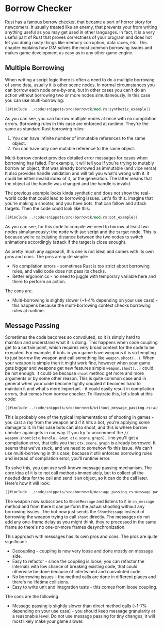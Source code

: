 # Borrow Checker

Rust has a [famous borrow checker](https://doc.rust-lang.org/book/ch04-01-what-is-ownership.html), that became a 
sort of horror story for newcomers. It usually treated like an enemy, that prevents your from writing anything 
useful as you may get used in other languages. In fact, it is a very useful part of Rust that proves correctness
of your program and does not let you doing nasty things like memory corruption, data races, etc. This chapter 
explains how I3M solves the most common borrowing issues and makes game development as easy as in any other 
game engine.

## Multiple Borrowing

When writing a script logic there is often a need to do a multiple borrowing of some data, usually it is other scene
nodes. In normal circumstances you can borrow each node one-by-one, but in other cases you can't do an action 
without borrowing two or more nodes simultaneously. In this case you can use multi-borrowing:

```rust
{{#include ../code/snippets/src/borrowck/mod.rs:synthetic_example}}
```

As you can see, you can borrow multiple nodes at once with no compilation errors. Borrowing rules in this case
are enforced at runtime. They're the same as standard Rust borrowing rules:

1) You can have infinite number of immutable references to the same object.
2) You can have only one mutable reference to the same object.

Multi-borrow context provides detailed error messages for cases when borrowing has failed. For example, it will 
tell you if you're trying to mutably borrow an object, that was already borrowed as immutable (and vice versa).
It also provides handle validation and will tell you what's wrong with it. It could be either invalid index of it,
or the generation. The latter means that the object at the handle was changed and the handle is invalid.

The previous example looks kinda synthetic and does not show the real-world code that could lead to borrowing 
issues. Let's fix this. Imagine that you're making a shooter, and you have bots, that can follow and attack 
targets. Then the code could look like this: 

```rust
{{#include ../code/snippets/src/borrowck/mod.rs:bot_example}}
```

As you can see, for this code to compile we need to borrow at least two nodes simultaneously: the node with `Bot`
script and the `target` node. This is because we're calculating distance between the two nodes to switch 
animations accordingly (attack if the target is close enough).

As pretty much any approach, this one is not ideal and comes with its own pros and cons. The pros are quite 
simple:

- No compilation errors - sometimes Rust is too strict about borrowing rules, and valid code does not pass its
checks.
- Better ergonomics - no need to juggle with temporary variable here and there to perform an action.

The cons are:

- Multi-borrowing is slightly slower (~1-4% depending on your use case) - this happens because the 
multi-borrowing context checks borrowing rules at runtime.


## Message Passing

Sometimes the code becomes so convoluted, so it is simply hard to maintain and understand what it is doing. 
This happens when code coupling get to a certain point, which requires very broad context for the code to
be executed. For example, if bots in your game have weapons it is so tempting to just borrow the weapon 
and call something like `weapon.shoot(..)`. When your weapon is simple then it might work fine, however when 
your game gets bigger and weapons get new features simple `weapon.shoot(..)` could be not enough. It could be
because `shoot` method get more and more arguments or by some other reason. This is quite common case and in
general when your code become tightly coupled it becomes hard to maintain it and what's more important - it
could easily result in compilation errors, that comes from borrow checker. To illustrate this, let's look at
this code:

```rust
{{#include ../code/snippets/src/borrowck/without_message_passing.rs:without_message_passing}}
```

This is probably one of the typical implementations of shooting in games - you cast a ray from the weapon
and if it hits a bot, you're applying some damage to it. In this case bots can also shoot, and this is where
borrow checker again gets in our way. If you try to uncomment the 
`// weapon.shoot(ctx.handle, &mut ctx.scene.graph);` line you'll get a compilation error, that tells you that 
`ctx.scene.graph` is already borrowed. It seems that we've stuck, and we need to somehow fix this issue.
We can't use multi-borrowing in this case, because it still enforces borrowing rules and instead of compilation
error, you'll runtime error.

To solve this, you can use well-known message passing mechanism. The core idea of it is to not call methods
immediately, but to collect all the needed data for the call and send it an object, so it can do the call later.
Here's how it will look:

```rust
{{#include ../code/snippets/src/borrowck/message_passing.rs:message_passing}}
```

The weapon now subscribes to `ShootMessage` and listens to it in `on_message` method and from there it can
perform the actual shooting without any borrowing issues. The bot now just sends the `ShootMessage` instead of
borrowing the weapon trying to call `shoot` directly. The messages do not add any one-frame delay as you might
think, they're processed in the same frame so there's no one-or-more frames desynchronization.

This approach with messages has its own pros and cons. The pros are quite significant: 

- Decoupling - coupling is now very loose and done mostly on message side.
- Easy to refactor - since the coupling is loose, you can refactor the internals with low chance of breaking
existing code, that could otherwise be done because of intertwined and convoluted code.
- No borrowing issues - the method calls are done in different places and there's no lifetime collisions.
- Easy to write unit and integration tests - this comes from loose coupling. 

The cons are the following: 

- Message passing is slightly slower than direct method calls (~1-7% depending on your use case) - you should 
keep message granularity at a reasonable level. Do not use message passing for tiny changes, it will most likely make 
your game slower.
